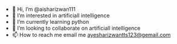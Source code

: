 - 👋 Hi, I’m @aisharizwan111
- 👀 I’m interested in artificiall intelligence
- 🌱 I’m currently learning python
- 💞️ I’m looking to collaborate on artificiall intelligence
- 📫 How to reach me email me ayesharizwantts123@gemail.com

<!---
aisharizwan111/aisharizwan111 is a ✨ special ✨ repository because its `README.md` (this file) appears on your GitHub profile.
You can click the Preview link to take a look at your changes.
--->
